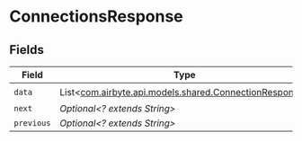 # ConnectionsResponse


## Fields

| Field                                                                                               | Type                                                                                                | Required                                                                                            | Description                                                                                         |
| --------------------------------------------------------------------------------------------------- | --------------------------------------------------------------------------------------------------- | --------------------------------------------------------------------------------------------------- | --------------------------------------------------------------------------------------------------- |
| `data`                                                                                              | List<[com.airbyte.api.models.shared.ConnectionResponse](../../models/shared/ConnectionResponse.md)> | :heavy_check_mark:                                                                                  | N/A                                                                                                 |
| `next`                                                                                              | *Optional<? extends String>*                                                                        | :heavy_minus_sign:                                                                                  | N/A                                                                                                 |
| `previous`                                                                                          | *Optional<? extends String>*                                                                        | :heavy_minus_sign:                                                                                  | N/A                                                                                                 |